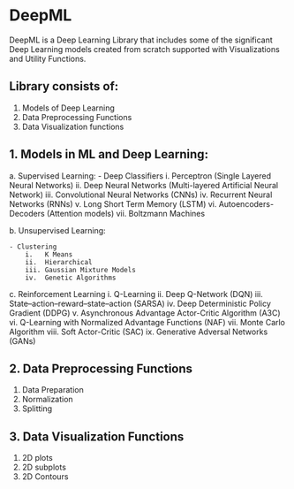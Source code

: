 # DeepML
DeepML is a Deep Learning Library that includes some of the significant Deep Learning models created from scratch supported with Visualizations and Utility Functions.

## Library consists of:
1. Models of Deep Learning
2. Data Preprocessing Functions
3. Data Visualization functions

## 1. Models in ML and Deep Learning:

a. Supervised Learning:
    - Deep Classifiers
        i.   Perceptron (Single Layered Neural Networks)
        ii.  Deep Neural Networks (Multi-layered Artificial Neural Network)
        iii. Convolutional Neural Networks (CNNs)
        iv.  Recurrent Neural Networks (RNNs)
        v.   Long Short Term Memory (LSTM)
        vi.  Autoencoders-Decoders (Attention models)
        vii. Boltzmann Machines

b. Unsupervised Learning:

    - Clustering
        i.   K Means
        ii.  Hierarchical
        iii. Gaussian Mixture Models
        iv.  Genetic Algorithms
    
c. Reinforcement Learning
        i.    Q-Learning 
        ii.   Deep Q-Network (DQN)
        iii.  State–action–reward–state–action (SARSA)
        iv.   Deep Deterministic Policy Gradient (DDPG)
        v.    Asynchronous Advantage Actor-Critic Algorithm (A3C)
        vi.   Q-Learning with Normalized Advantage Functions (NAF)
        vii.  Monte Carlo Algorithm
        viii. Soft Actor-Critic (SAC)
        ix.   Generative Adversal Networks (GANs)

## 2. Data Preprocessing Functions

1. Data Preparation
2. Normalization
3. Splitting

## 3. Data Visualization Functions

1. 2D plots
2. 2D subplots
3. 2D Contours

